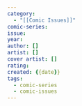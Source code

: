 ```yaml
---
category:
  - "[[Comic Issues]]"
comic-series:
issue:
year: 
author: []
artist: []
cover artist: []
rating:
created: {{date}}
tags:
  - comic-series
  - comic-issues
---
```


